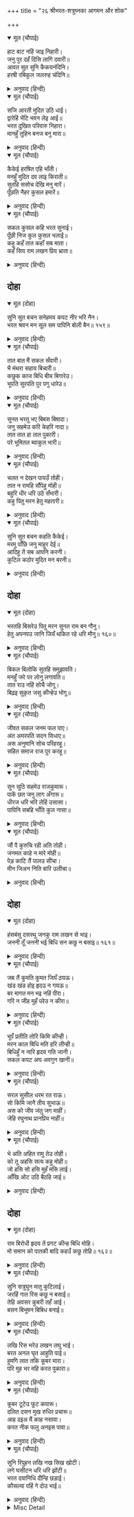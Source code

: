 +++
title = "२६ श्रीभरत-शत्रुघ्नका आगमन और शोक"

+++


<details open><summary>मूल (चौपाई)</summary>

हाट बाट नहिं जाइ निहारी।  
जनु पुर दहँ दिसि लागि दवारी॥  
आवत सुत सुनि कैकयनंदिनि।  
हरषी रबिकुल जलरुह चंदिनि॥
</details>

<details><summary>अनुवाद (हिन्दी)</summary>

बाजार और रास्ते देखे नहीं जाते। मानो नगरमें दसों दिशाओंमें दावाग्नि लगी है! पुत्रको आते सुनकर सूर्यकुलरूपी कमलके लिये चाँदनीरूपी कैकेयी [बड़ी] हर्षित हुई॥ १॥
</details>

<details open><summary>मूल (चौपाई)</summary>

सजि आरती मुदित उठि धाई।  
द्वारेहिं भेंटि भवन लेइ आई॥  
भरत दुखित परिवारु निहारा।  
मानहुँ तुहिन बनज बनु मारा॥
</details>

<details><summary>अनुवाद (हिन्दी)</summary>

वह आरती सजाकर आनन्दमें भरकर उठ दौड़ी और दरवाजेपर ही मिलकर भरत-शत्रुघ्नको महलमें ले आयी। भरतने सारे परिवारको दुखी देखा। मानो कमलोंके वनको पाला मार गया हो॥ २॥
</details>

<details open><summary>मूल (चौपाई)</summary>

कैकेई हरषित एहि भाँती।  
मनहुँ मुदित दव लाइ किराती॥  
सुतहि ससोच देखि मनु मारें।  
पूँछति नैहर कुसल हमारें॥
</details>

<details><summary>अनुवाद (हिन्दी)</summary>

एक कैकेयी ही इस तरह हर्षित दीखती है मानो भीलनी जंगलमें आग लगाकर आनन्दमें भर रही हो। पुत्रको सोचवश और मनमारे (बहुत उदास) देखकर वह पूछने लगी—हमारे नैहरमें कुशल तो है?॥ ३॥
</details>

<details open><summary>मूल (चौपाई)</summary>

सकल कुसल कहि भरत सुनाई।  
पूँछी निज कुल कुसल भलाई॥  
कहु कहँ तात कहाँ सब माता।  
कहँ सिय राम लखन प्रिय भ्राता॥
</details>

<details><summary>अनुवाद (हिन्दी)</summary>

भरतजीने सब कुशल कह सुनायी। फिर अपने कुलकी कुशल-क्षेम पूछी। [भरतजीने कहा—] कहो, पिताजी कहाँ हैं? मेरी सब माताएँ कहाँ हैं? सीताजी और मेरे प्यारे भाई राम-लक्ष्मण कहाँ हैं?॥ ४॥
</details>

## दोहा


<details open><summary>मूल (दोहा)</summary>

सुनि सुत बचन सनेहमय कपट नीर भरि नैन।  
भरत श्रवन मन सूल सम पापिनि बोली बैन॥ १५९॥
</details>

<details><summary>अनुवाद (हिन्दी)</summary>

पुत्रके स्नेहमय वचन सुनकर नेत्रोंमें कपटका जल भरकर पापिनी कैकेयी भरतके कानोंमें और मनमें शूलके समान चुभनेवाले वचन बोली—॥ १५९॥
</details>

<details open><summary>मूल (चौपाई)</summary>

तात बात मैं सकल सँवारी।  
भै मंथरा सहाय बिचारी॥  
कछुक काज बिधि बीच बिगारेउ।  
भूपति सुरपति पुर पगु धारेउ॥
</details>

<details><summary>अनुवाद (हिन्दी)</summary>

हे तात! मैंने सारी बात बना ली थी। बेचारी मन्थरा सहायक हुई। पर विधाताने बीचमें जरा-सा काम बिगाड़ दिया। वह यह कि राजा देवलोकको पधार गये॥ १॥
</details>

<details open><summary>मूल (चौपाई)</summary>

सुनत भरतु भए बिबस बिषादा।  
जनु सहमेउ करि केहरि नादा॥  
तात तात हा तात पुकारी।  
परे भूमितल ब्याकुल भारी॥
</details>

<details><summary>अनुवाद (हिन्दी)</summary>

भरत यह सुनते ही विषादके मारे विवश (बेहाल) हो गये। मानो सिंहकी गर्जना सुनकर हाथी सहम गया हो। वे ‘तात! तात! हा तात!’ पुकारते हुए अत्यन्त व्याकुल होकर जमीनपर गिर पड़े॥ २॥
</details>

<details open><summary>मूल (चौपाई)</summary>

चलत न देखन पायउँ तोही।  
तात न रामहि सौंपेहु मोही॥  
बहुरि धीर धरि उठे सँभारी।  
कहु पितु मरन हेतु महतारी॥
</details>

<details><summary>अनुवाद (हिन्दी)</summary>

[और विलाप करने लगे कि] हे तात! मैं आपको [स्वर्गके लिये] चलते समय देख भी न सका। [हाय!] आप मुझे श्रीरामजीको सौंप भी नहीं गये! फिर धीरज धरकर वे सँभलकर उठे और बोले—माता! पिताके मरनेका कारण तो बताओ॥ ३॥
</details>

<details open><summary>मूल (चौपाई)</summary>

सुनि सुत बचन कहति कैकेई।  
मरमु पाँछि जनु माहुर देई॥  
आदिहु तें सब आपनि करनी।  
कुटिल कठोर मुदित मन बरनी॥
</details>

<details><summary>अनुवाद (हिन्दी)</summary>

पुत्रका वचन सुनकर कैकेयी कहने लगी। मानो मर्मस्थानको पाछकर (चाकूसे चीरकर) उसमें जहर भर रही हो। कुटिल और कठोर कैकेयीने अपनी सब करनी शुरूसे [आखीरतक बड़े] प्रसन्न मनसे सुना दी॥ ४॥
</details>

## दोहा


<details open><summary>मूल (दोहा)</summary>

भरतहि बिसरेउ पितु मरन सुनत राम बन गौनु।  
हेतु अपनपउ जानि जियँ थकित रहे धरि मौनु॥ १६०॥
</details>

<details><summary>अनुवाद (हिन्दी)</summary>

श्रीरामचन्द्रजीका वन जाना सुनकर भरतजीको पिताका मरण भूल गया और हृदयमें इस सारे अनर्थका कारण अपनेको ही जानकर वे मौन होकर स्तम्भित रह गये (अर्थात् उनकी बोली बंद हो गयी और वे सन्न रह गये)॥ १६०॥
</details>

<details open><summary>मूल (चौपाई)</summary>

बिकल बिलोकि सुतहि समुझावति।  
मनहुँ जरे पर लोनु लगावति॥  
तात राउ नहिं सोचै जोगू।  
बिढ़इ सुकृत जसु कीन्हेउ भोगू॥
</details>

<details><summary>अनुवाद (हिन्दी)</summary>

पुत्रको व्याकुल देखकर कैकेयी समझाने लगी। मानो जलेपर नमक लगा रही हो। [वह बोली—] हे तात! राजा सोच करने योग्य नहीं हैं। उन्होंने पुण्य और यश कमाकर उसका पर्याप्त भोग किया॥ १॥
</details>

<details open><summary>मूल (चौपाई)</summary>

जीवत सकल जनम फल पाए।  
अंत अमरपति सदन सिधाए॥  
अस अनुमानि सोच परिहरहू।  
सहित समाज राज पुर करहू॥
</details>

<details><summary>अनुवाद (हिन्दी)</summary>

जीवनकालमें ही उन्होंने जन्म लेनेके सम्पूर्ण फल पा लिये और अन्तमें वे इन्द्रलोकको चले गये। ऐसा विचारकर सोच छोड़ दो और समाजसहित नगरका राज्य करो॥ २॥
</details>

<details open><summary>मूल (चौपाई)</summary>

सुन सुठि सहमेउ राजकुमारू।  
पाकें छत जनु लाग अँगारू॥  
धीरज धरि भरि लेहिं उसासा।  
पापिनि सबहि भाँति कुल नासा॥
</details>

<details><summary>अनुवाद (हिन्दी)</summary>

राजकुमार भरतजी यह सुनकर बहुत ही सहम गये। मानो पके घावपर अँगार छू गया हो। उन्होंने धीरज धरकर बड़ी लंबी साँस लेते हुए कहा—पापिनी! तूने सभी तरहसे कुलका नाश कर दिया॥ ३॥
</details>

<details open><summary>मूल (चौपाई)</summary>

जौं पै कुरुचि रही अति तोही।  
जनमत काहे न मारे मोही॥  
पेड़ काटि तैं पालउ सींचा।  
मीन जिअन निति बारि उलीचा॥
</details>

<details><summary>अनुवाद (हिन्दी)</summary>

हाय! यदि तेरी ऐसी ही अत्यन्त बुरी रुचि (दुष्ट इच्छा) थी, तो तूने जन्मते ही मुझे मार क्यों नहीं डाला? तूने पेड़को काटकर पत्तेको सींचा है और मछलीके जीनेके लिये पानीको उलीच डाला! (अर्थात् मेरा हित करने जाकर उलटा तूने मेरा अहित कर डाला)॥ ४॥
</details>

## दोहा


<details open><summary>मूल (दोहा)</summary>

हंसबंसु दसरथु जनकु राम लखन से भाइ।  
जननी तूँ जननी भई बिधि सन कछु न बसाइ॥ १६१॥
</details>

<details><summary>अनुवाद (हिन्दी)</summary>

मुझे सूर्यवंश [-सा वंश], दशरथजी [-सरीखे] पिता और राम-लक्ष्मण-से भाई मिले। पर हे जननी! मुझे जन्म देनेवाली माता तू हुई! [क्या किया जाय!] विधातासे कुछ भी वश नहीं चलता॥ १६१॥
</details>

<details open><summary>मूल (चौपाई)</summary>

जब तैं कुमति कुमत जियँ ठयऊ।  
खंड खंड होइ हृदउ न गयऊ॥  
बर मागत मन भइ नहिं पीरा।  
गरि न जीह मुहँ परेउ न कीरा॥
</details>

<details><summary>अनुवाद (हिन्दी)</summary>

अरी कुमति! जब तूने हृदयमें यह बुरा विचार (निश्चय) ठाना, उसी समय तेरे हृदयके टुकड़े-टुकड़े [क्यों] न हो गये? वरदान माँगते समय तेरे मनमें कुछ भी पीड़ा नहीं हुई? तेरी जीभ गल नहीं गयी? तेरे मुँहमें कीड़े नहीं पड़ गये?॥ १॥
</details>

<details open><summary>मूल (चौपाई)</summary>

भूपँ प्रतीति तोरि किमि कीन्ही।  
मरन काल बिधि मति हरि लीन्ही॥  
बिधिहुँ न नारि हृदय गति जानी।  
सकल कपट अघ अवगुन खानी॥
</details>

<details><summary>अनुवाद (हिन्दी)</summary>

राजाने तेरा विश्वास कैसे कर लिया? [जान पड़ता है,] विधाताने मरनेके समय उनकी बुद्धि हर ली थी। स्त्रियोंके हृदयकी गति (चाल) विधाता भी नहीं जान सके । वह सम्पूर्ण कपट, पाप और अवगुणोंकी खान है॥ २॥
</details>

<details open><summary>मूल (चौपाई)</summary>

सरल सुसील धरम रत राऊ।  
सो किमि जानै तीय सुभाऊ॥  
अस को जीव जंतु जग माहीं।  
जेहि रघुनाथ प्रानप्रिय नाहीं॥
</details>

<details><summary>अनुवाद (हिन्दी)</summary>

फिर राजा तो सीधे, सुशील और धर्मपरायण थे। वे भला, स्त्री-स्वभावको कैसे जानते? अरे, जगत् के जीव-जन्तुओंमें ऐसा कौन है जिसे श्रीरघुनाथजी प्राणोंके समान प्यारे नहीं हैं॥ ३॥
</details>

<details open><summary>मूल (चौपाई)</summary>

भे अति अहित रामु तेउ तोही।  
को तू अहसि सत्य कहु मोही॥  
जो हसि सो हसि मुहँ मसि लाई।  
आँखि ओट उठि बैठहि जाई॥
</details>

<details><summary>अनुवाद (हिन्दी)</summary>

वे श्रीरामजी भी तुझे अहित हो गये (वैरी लगे)! तू कौन है? मुझे सच-सच कह! तू जो है, सो है, अब मुँहमें स्याही पोतकर (मुँह काला करके) उठकर मेरी आँखोंकी ओटमें जा बैठ॥ ४॥
</details>

## दोहा


<details open><summary>मूल (दोहा)</summary>

राम बिरोधी हृदय तें प्रगट कीन्ह बिधि मोहि।  
मो समान को पातकी बादि कहउँ कछु तोहि॥ १६२॥
</details>

<details><summary>अनुवाद (हिन्दी)</summary>

विधाताने मुझे श्रीरामजीसे विरोध करनेवाले (तेरे) हृदयसे उत्पन्न किया [अथवा विधाताने मुझे हृदयसे रामका विरोधी जाहिर कर दिया]। मेरे बराबर पापी दूसरा कौन है? मैं व्यर्थ ही तुझे कुछ कहता हूँ॥ १६२॥
</details>

<details open><summary>मूल (चौपाई)</summary>

सुनि सत्रुघुन मातु कुटिलाई।  
जरहिं गात रिस कछु न बसाई॥  
तेहि अवसर कुबरी तहँ आई।  
बसन बिभूषन बिबिध बनाई॥
</details>

<details><summary>अनुवाद (हिन्दी)</summary>

माताकी कुटिलता सुनकर शत्रुघ्नजीके सब अङ्ग क्रोधसे जल रहे हैं, पर कुछ वश नहीं चलता। उसी समय भाँति-भाँतिके कपड़ों और गहनोंसे सजकर कुबरी (मन्थरा) वहाँ आयी॥ १॥
</details>

<details open><summary>मूल (चौपाई)</summary>

लखि रिस भरेउ लखन लघु भाई।  
बरत अनल घृत आहुति पाई॥  
हुमगि लात तकि कूबर मारा।  
परि मुह भर महि करत पुकारा॥
</details>

<details><summary>अनुवाद (हिन्दी)</summary>

उसे [सजी] देखकर लक्ष्मणके छोटे भाई शत्रुघ्नजी क्रोधमें भर गये। मानो जलती हुई आगको घीकी आहुति मिल गयी हो। उन्होंने जोरसे तककर कूबड़पर एक लात जमा दी। वह चिल्लाती हुई मुँहके बल जमीनपर गिर पड़ी॥ २॥
</details>

<details open><summary>मूल (चौपाई)</summary>

कूबर टूटेउ फूट कपारू।  
दलित दसन मुख रुधिर प्रचारू॥  
आह दइअ मैं काह नसावा।  
करत नीक फलु अनइस पावा॥
</details>

<details><summary>अनुवाद (हिन्दी)</summary>

उसका कूबड़ टूट गया, कपाल फूट गया, दाँत टूट गये और मुँहसे खून बहने लगा। [वह कराहती हुई बोली—] हाय दैव! मैंने क्या बिगाड़ा? जो भला करते बुरा फल पाया॥ ३॥
</details>

<details open><summary>मूल (चौपाई)</summary>

सुनि रिपुहन लखि नख सिख खोटी।  
लगे घसीटन धरि धरि झोंटी॥  
भरत दयानिधि दीन्हि छड़ाई।  
कौसल्या पहिं गे दोउ भाई॥
</details>

<details><summary>अनुवाद (हिन्दी)</summary>

उसकी यह बात सुनकर और उसे नखसे शिखातक दुष्ट जानकर शत्रुघ्नजी झोंटा पकड़-पकड़कर उसे घसीटने लगे। तब दयानिधि भरतजीने उसको छुड़ा दिया और दोनों भाई [तुरंत] कौसल्याजीके पास गये॥ ४॥
</details>

<details><summary>Misc Detail</summary>


</details>
